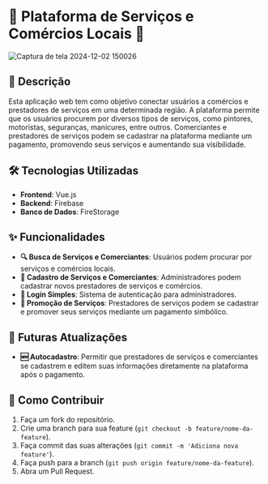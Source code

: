 # 🌟 Plataforma de Serviços e Comércios Locais 🌟

![Captura de tela 2024-12-02 150026](https://github.com/user-attachments/assets/74e0084b-2b0e-43e3-ac7d-f96ef5113a79)

## 📄 Descrição

Esta aplicação web tem como objetivo conectar usuários a comércios e prestadores de serviços em uma determinada região. A plataforma permite que os usuários procurem por diversos tipos de serviços, como pintores, motoristas, seguranças, manicures, entre outros. Comerciantes e prestadores de serviços podem se cadastrar na plataforma mediante um pagamento, promovendo seus serviços e aumentando sua visibilidade.

## 🛠️ Tecnologias Utilizadas

- **Frontend**: Vue.js
- **Backend**: Firebase
- **Banco de Dados**: FireStorage

## ✨ Funcionalidades

- **🔍 Busca de Serviços e Comerciantes**: Usuários podem procurar por serviços e comércios locais.
- **📝 Cadastro de Serviços e Comerciantes**: Administradores podem cadastrar novos prestadores de serviços e comércios.
- **🔐 Login Simples**: Sistema de autenticação para administradores.
- **📢 Promoção de Serviços**: Prestadores de serviços podem se cadastrar e promover seus serviços mediante um pagamento simbólico.

## 🚀 Futuras Atualizações

- **🆕 Autocadastro**: Permitir que prestadores de serviços e comerciantes se cadastrem e editem suas informações diretamente na plataforma após o pagamento.

## 🤝 Como Contribuir

1. Faça um fork do repositório.
2. Crie uma branch para sua feature (`git checkout -b feature/nome-da-feature`).
3. Faça commit das suas alterações (`git commit -m 'Adiciona nova feature'`).
4. Faça push para a branch (`git push origin feature/nome-da-feature`).
5. Abra um Pull Request.
